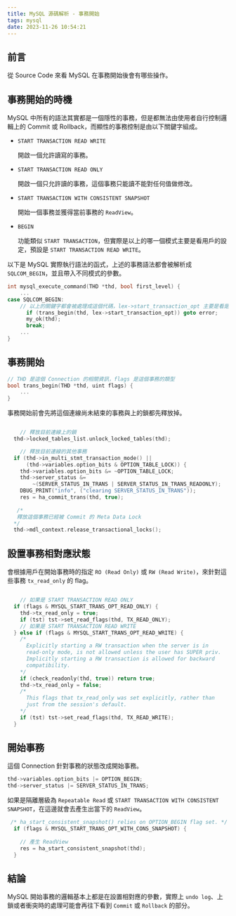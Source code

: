 ```yaml
---
title: MySQL 源碼解析 - 事務開始
tags: mysql
date: 2023-11-26 10:54:21
---
```



## 前言

從 Source Code 來看 MySQL 在事務開始後會有哪些操作。

## 事務開始的時機

MySQL 中所有的語法其實都是一個隱性的事務，但是都無法由使用者自行控制邏輯上的 Commit 或 Rollback，而顯性的事務控制是由以下關鍵字組成。

* `START TRANSACTION READ WRITE`

    開啟一個允許讀寫的事務。

* `START TRANSACTION READ ONLY` 
    
    開啟一個只允許讀的事務，這個事務只能讀不能對任何值做修改。

* `START TRANSACTION WITH CONSISTENT SNAPSHOT` 
    
    開始一個事務並獲得當前事務的 `ReadView`。

* `BEGIN`
    
    功能類似 `START TRANSACTION`，但實際是以上的哪一個模式主要是看用戶的設定，預設是 `START TRANSACTION READ WRITE`。


以下是 MySQL 實際執行語法的函式，上述的事務語法都會被解析成 `SQLCOM_BEGIN`，並且帶入不同模式的參數。
```c++
int mysql_execute_command(THD *thd, bool first_level) {
    ...
case SQLCOM_BEGIN:
    // 以上的關鍵字都會被處理成這個代碼，lex->start_transaction_opt 主要是看是輸入什麼模式來決定。
      if (trans_begin(thd, lex->start_transaction_opt)) goto error;
      my_ok(thd);
      break;
    ...
}
```

## 事務開始


```c++
// THD 是這個 Connection 的相關資訊，flags 是這個事務的類型
bool trans_begin(THD *thd, uint flags) {
    ...
}
```

事務開始前會先將這個連線尚未結束的事務與上的鎖都先釋放掉。

```c++

    // 釋放目前連線上的鎖
  thd->locked_tables_list.unlock_locked_tables(thd);

    // 釋放目前連線的其他事務
  if (thd->in_multi_stmt_transaction_mode() ||
      (thd->variables.option_bits & OPTION_TABLE_LOCK)) {
    thd->variables.option_bits &= ~OPTION_TABLE_LOCK;
    thd->server_status &=
        ~(SERVER_STATUS_IN_TRANS | SERVER_STATUS_IN_TRANS_READONLY);
    DBUG_PRINT("info", ("clearing SERVER_STATUS_IN_TRANS"));
    res = ha_commit_trans(thd, true);
  
   /*
   釋放這個事務已經被 Commit 的 Meta Data Lock
  */
  thd->mdl_context.release_transactional_locks();
```


## 設置事務相對應狀態

會根據用戶在開始事務時的指定 `RO (Read Only)` 或 `RW (Read Write)`，來針對這些事務 `tx_read_only` 的 flag。

```c++

    // 如果是 START TRANSACTION READ ONLY 
  if (flags & MYSQL_START_TRANS_OPT_READ_ONLY) {
    thd->tx_read_only = true;
    if (tst) tst->set_read_flags(thd, TX_READ_ONLY);
    // 如果是 START TRANSACTION READ WRITE
  } else if (flags & MYSQL_START_TRANS_OPT_READ_WRITE) {
    /*
      Explicitly starting a RW transaction when the server is in
      read-only mode, is not allowed unless the user has SUPER priv.
      Implicitly starting a RW transaction is allowed for backward
      compatibility.
    */
    if (check_readonly(thd, true)) return true;
    thd->tx_read_only = false;
    /*
      This flags that tx_read_only was set explicitly, rather than
      just from the session's default.
    */
    if (tst) tst->set_read_flags(thd, TX_READ_WRITE);
  }
```

## 開始事務

這個 Connection 針對事務的狀態改成開始事務。

```c++
thd->variables.option_bits |= OPTION_BEGIN;
thd->server_status |= SERVER_STATUS_IN_TRANS;
```

如果是隔離層級為 `Repeatable Read` 或 `START TRANSACTION WITH CONSISTENT SNAPSHOT`，在這邊就會去產生出當下的 `ReadView`。

```c++
 /* ha_start_consistent_snapshot() relies on OPTION_BEGIN flag set. */
  if (flags & MYSQL_START_TRANS_OPT_WITH_CONS_SNAPSHOT) {
    
    // 產生 ReadView 
    res = ha_start_consistent_snapshot(thd);
  }
```

## 結論

MySQL 開始事務的邏輯基本上都是在設置相對應的參數，實際上 `undo log`、上鎖或者衝突時的處理可能會再往下看到 `Commit` 或 `Rollback` 的部分。
